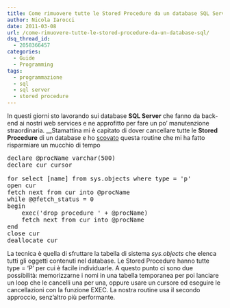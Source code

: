 ```yaml
---
title: Come rimuovere tutte le Stored Procedure da un database SQL Server?
author: Nicola Iarocci
date: 2011-03-08
url: /come-rimuovere-tutte-le-stored-procedure-da-un-database-sql/
dsq_thread_id:
  - 2058366457
categories:
  - Guide
  - Programming
tags:
  - programmazione
  - sql
  - sql server
  - stored procedure
---
```

In questi giorni sto lavorando sui database **SQL Server** che fanno da back-end ai nostri web services e ne approfitto per fare un po&#8217; manutenzione straordinaria. __Stamattina mi è capitato di dover cancellare tutte le **Stored Procedure** di un database e ho [scovato][1] questa routine che mi ha fatto risparmiare un mucchio di tempo<!--more-->

<pre class="brush:sql">declare @procName varchar(500)
declare cur cursor 

for select [name] from sys.objects where type = 'p'
open cur
fetch next from cur into @procName
while @@fetch_status = 0
begin
    exec('drop procedure ' + @procName)
    fetch next from cur into @procName
end
close cur
deallocate cur</pre>

La tecnica è quella di sfruttare la tabella di sistema _sys.objects_ che elenca tutti gli oggetti contenuti nel database. Le Stored Procedure hanno tutte type = &#8216;P&#8217; per cui è facile individuarle. A questo punto ci sono due possibilità: memorizzarne i nomi in una tabella temporanea per poi lanciare un loop che le cancelli una per una, oppure usare un cursore ed eseguire le cancellazioni con la funzione EXEC. La nostra routine usa il secondo approccio, senz&#8217;altro più performante.

 [1]: http://www.devasp.net/net/articles/display/309.html

